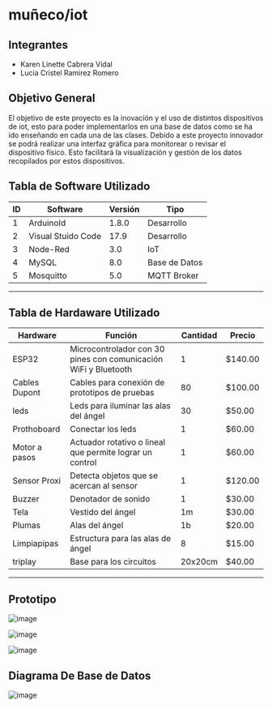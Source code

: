 # muñeco/iot

## Integrantes
- Karen Linette Cabrera Vidal
- Lucia Cristel Ramirez Romero

## Objetivo General
El objetivo de este proyecto es la inovación y el uso de distintos dispositivos de iot, esto para 
poder implementarlos en una base de datos como se ha ido enseñando en cada una de las clases.
Debido a este proyecto innovador se podrá realizar una interfaz gráfica para monitorear o revisar
el dispositivo físico. Esto facilitará la visualización y gestión de los datos recopilados por estos
dispositivos.

## Tabla de Software Utilizado

| ID  |   Software        |   Versión   |    Tipo       |
| --- |-------------------|-------------|---------------|
|  1  | ArduinoId         |    1.8.0    | Desarrollo    |
|  2  | Visual Stuido Code|    17.9     | Desarrollo    |
|  3  | Node-Red          |    3.0      | IoT           |
|  4  | MySQL             |    8.0      | Base de Datos |
|  5  | Mosquitto         |    5.0      | MQTT Broker   |
---------------------------------------------------------

## Tabla de Hardaware Utilizado

|   Hardware  |                           Función                             |Cantidad| Precio |
|-------------|-------------------------------------------------------------- |------- |--------|
|     ESP32   |Microcontrolador con 30 pines con comunicación WiFi y Bluetooth|1       |$140.00 |
|Cables Dupont|           Cables para conexión de prototipos de pruebas       |80      |$100.00 |
|     leds    |           Leds para iluminar las alas del ángel               |30      |$50.00  |
| Prothoboard |                    Conectar los leds                          |1       |$60.00  |
|Motor a pasos|  	Actuador rotativo o lineal que permite lograr un control    |1       |$60.00  |
|Sensor Proxi |           Detecta objetos que se acercan al sensor            |1       |$120.00 |
|    Buzzer   |                  Denotador de sonido                          |1       |$30.00  |
|     Tela    |                  Vestido del ángel                            |1m      |$30.00  |
|    Plumas   |                    Alas del ángel                             |1b      |$20.00  |
| Limpiapipas |            Estructura para las alas de ángel                  |8       |$15.00  |
|   triplay   |           Base para los circuitos                             |20x20cm |$40.00  |
------------------------------------------------------------------------------------------------

## Prototipo
![image](https://github.com/111linblink/mu-eco-iot/assets/146273461/a40c5bcb-7630-4204-9ba3-4347590207f5)

![image](https://github.com/111linblink/mu-eco-iot/assets/146273461/171d6877-94f5-4fb9-bc22-61860105d6a8)

![image](https://github.com/111linblink/mu-eco-iot/assets/146273461/1b35969f-5f7f-440b-a42a-c211cfa67b9c)

## Diagrama De Base de Datos

![image](https://github.com/111linblink/mu-eco-iot/assets/146273461/434c3548-8349-4f60-9a2b-69aa9796934d)





